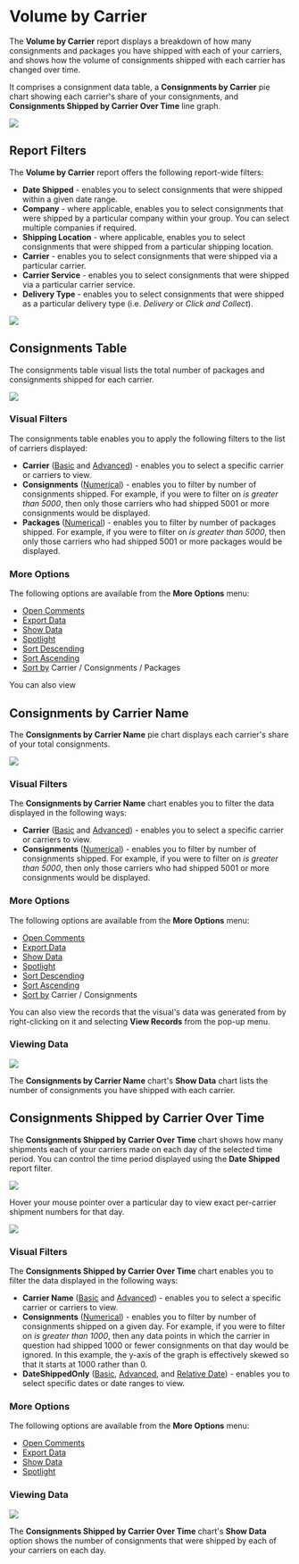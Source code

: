 # Volume by Carrier

The **Volume by Carrier** report displays a breakdown of how many consignments and packages you have shipped with each of your carriers, and shows how the volume of consignments shipped with each carrier has changed over time. 

It comprises a consignment data table, a **Consignments by Carrier** pie chart showing each carrier's share of your consignments, and **Consignments Shipped by Carrier Over Time** line graph.

<a href="../images/reports/by-carrier.png" target="_blank">
    <img src="../images/reports/by-carrier.png"/>
</a>

## Report Filters

The **Volume by Carrier** report offers the following report-wide filters:

* **Date Shipped** - enables you to select consignments that were shipped within a given date range.
* **Company** - where applicable, enables you to select consignments that were shipped by a particular company within your group. You can select multiple companies if required.
* **Shipping Location** - where applicable, enables you to select consignments that were shipped from a particular shipping location.
* **Carrier** - enables you to select consignments that were shipped via a particular carrier.
* **Carrier Service** - enables you to select consignments that were shipped via a particular carrier service.
* **Delivery Type** - enables you to select consignments that were shipped as a particular delivery type (i.e. *Delivery* or *Click and Collect*).

<a href="../images/reports/by-carrier-left-filter.png" target="_blank">
    <img src="../images/reports/by-carrier-left-filter.png"/>
</a>

## Consignments Table

The consignments table visual lists the total number of packages and consignments shipped for each carrier. 

<a href="../images/reports/by-carrier-data-table.png" target="_blank">
    <img src="../images/reports/by-carrier-data-table.png"/>
</a>

### Visual Filters

The consignments table enables you to apply the following filters to the list of carriers displayed:

* **Carrier** ([Basic](/pro/reports/filters-options.html#using-basic-filters) and [Advanced](/pro/reports/filters-options.html#using-advanced-filters)) - enables you to select a specific carrier or carriers to view.
* **Consignments** ([Numerical](/pro/reports/filters-options.html#using-numerical-filters)) - enables you to filter by number of consignments shipped. For example, if you were to filter on *is greater than 5000*, then only those carriers who had shipped 5001 or more consignments would be displayed.
* **Packages** ([Numerical](/pro/reports/filters-options.html#using-numerical-filters)) - enables you to filter by number of packages shipped. For example, if you were to filter on *is greater than 5000*, then only those carriers who had shipped 5001 or more packages would be displayed.

### More Options

The following options are available from the **More Options** menu:

* [Open Comments](/pro/reports/filters-options.html#open-comments)
* [Export Data](/pro/reports/filters-options.html#export-data)
* [Show Data](/pro/reports/filters-options.html#show-data)
* [Spotlight](/pro/reports/filters-options.html#spotlight)
* [Sort Descending](/pro/reports/filters-options.html#sort-descending--ascending--sort-by)
* [Sort Ascending](/pro/reports/filters-options.html#sort-descending--ascending--sort-by)
* [Sort by](/pro/reports/filters-options.html#sort-descending--ascending--sort-by) Carrier / Consignments / Packages

You can also view 

## Consignments by Carrier Name

The **Consignments by Carrier Name** pie chart displays each carrier's share of your total consignments.

<a href="../images/reports/by-carrier-pie.png" target="_blank">
    <img src="../images/reports/by-carrier-pie.png"/>
</a>

### Visual Filters

The **Consignments by Carrier Name** chart enables you to filter the data displayed in the following ways:

* **Carrier** ([Basic](/pro/reports/filters-options.html#using-basic-filters) and [Advanced](/pro/reports/filters-options.html#using-advanced-filters)) - enables you to select a specific carrier or carriers to view.
* **Consignments** ([Numerical](/pro/reports/filters-options.html#using-numerical-filters)) - enables you to filter by number of consignments shipped. For example, if you were to filter on *is greater than 5000*, then only those carriers who had shipped 5001 or more consignments would be displayed.

### More Options

The following options are available from the **More Options** menu:

* [Open Comments](/pro/reports/filters-options.html#open-comments)
* [Export Data](/pro/reports/filters-options.html#export-data)
* [Show Data](/pro/reports/filters-options.html#show-data)
* [Spotlight](/pro/reports/filters-options.html#spotlight)
* [Sort Descending](/pro/reports/filters-options.html#sort-descending--ascending--sort-by)
* [Sort Ascending](/pro/reports/filters-options.html#sort-descending--ascending--sort-by)
* [Sort by](/pro/reports/filters-options.html#sort-descending--ascending--sort-by) Carrier / Consignments

You can also view the records that the visual's data was generated from by right-clicking on it and selecting **View Records** from the pop-up menu.

### Viewing Data

<a href="../images/reports/by-carrier-pie-data.png" target="_blank">
    <img src="../images/reports/by-carrier-pie-data.png"/>
</a>

The **Consignments by Carrier Name** chart's **Show Data** chart lists the number of consignments you have shipped with each carrier. 

## Consignments Shipped by Carrier Over Time

The **Consignments Shipped by Carrier Over Time** chart shows how many shipments each of your carriers made on each day of the selected time period. You can control the time period displayed using the **Date Shipped** report filter.

<a href="../images/reports/by-carrier-over-time.png" target="_blank">
    <img src="../images/reports/by-carrier-over-time.png"/>
</a>

Hover your mouse pointer over a particular day to view exact per-carrier shipment numbers for that day. 

<a href="../images/reports/by-carrier-over-time-highlight.png" target="_blank">
    <img src="../images/reports/by-carrier-over-time-highlight.png"/>
</a>

### Visual Filters

The **Consignments Shipped by Carrier Over Time** chart enables you to filter the data displayed in the following ways:

* **Carrier Name** ([Basic](/pro/reports/filters-options.html#using-basic-filters) and [Advanced](/pro/reports/filters-options.html#using-advanced-filters))  - enables you to select a specific carrier or carriers to view.
* **Consignments** ([Numerical](/pro/reports/filters-options.html#using-numerical-filters)) - enables you to filter by number of consignments shipped on a given day. For example, if you were to filter on *is greater than 1000*, then any data points in which the carrier in question had shipped 1000 or fewer consignments on that day would be ignored. In this example, the y-axis of the graph is effectively skewed so that it starts at 1000 rather than 0.
* **DateShippedOnly** ([Basic](/pro/reports/filters-options.html#using-basic-filters), [Advanced](/pro/reports/filters-options.html#using-advanced-filters), and [Relative Date](/pro/reports/filters-options.html#using-relative-date-filters)) - enables you to select specific dates or date ranges to view.

### More Options

The following options are available from the **More Options** menu:

* [Open Comments](/pro/reports/filters-options.html#open-comments)
* [Export Data](/pro/reports/filters-options.html#export-data)
* [Show Data](/pro/reports/filters-options.html#show-data)
* [Spotlight](/pro/reports/filters-options.html#spotlight)

### Viewing Data

<a href="../images/reports/by-carrier-over-time-data.png" target="_blank">
    <img src="../images/reports/by-carrier-over-time-data.png"/>
</a>

The **Consignments Shipped by Carrier Over Time** chart's **Show Data** option shows the number of consignments that were shipped by each of your carriers on each day.
